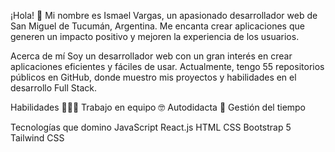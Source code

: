 ¡Hola! 👋
Mi nombre es Ismael Vargas, un apasionado desarrollador web de San Miguel de Tucumán, Argentina. Me encanta crear aplicaciones que generen un impacto positivo y mejoren la experiencia de los usuarios.

Acerca de mí
Soy un desarrollador web con un gran interés en crear aplicaciones eficientes y fáciles de usar. Actualmente, tengo 55 repositorios públicos en GitHub, donde muestro mis proyectos y habilidades en el desarrollo Full Stack.

Habilidades
👨🏽‍💻 Trabajo en equipo
🤓 Autodidacta
🙂 Gestión del tiempo

Tecnologías que domino
JavaScript
React.js
HTML
CSS
Bootstrap 5
Tailwind CSS
